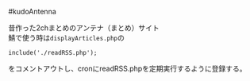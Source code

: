 #kudoAntenna

昔作った2chまとめのアンテナ（まとめ）サイト  
鯖で使う時は`displayArticles.php`の  

```
include('./readRSS.php');
```  

をコメントアウトし、cronにreadRSS.phpを定期実行するように登録する。  

